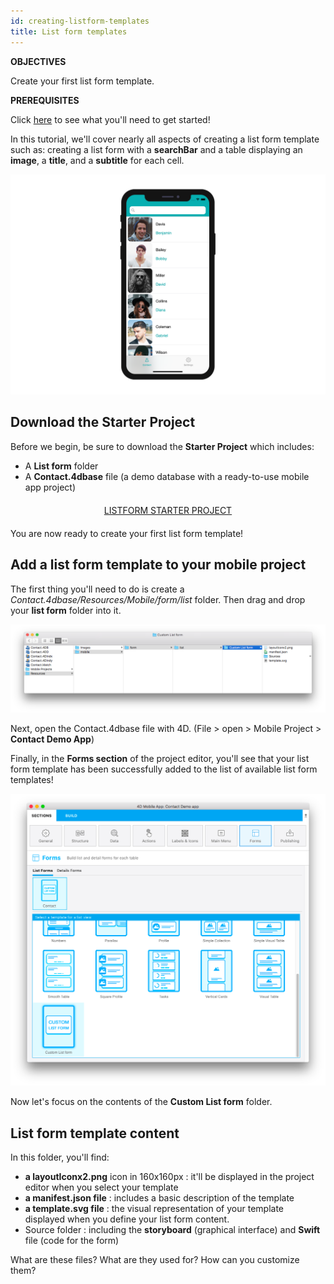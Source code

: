 ```yaml
---
id: creating-listform-templates
title: List form templates
---
```


<div markdown="1" class = "objectives">

**OBJECTIVES**

Create your first list form template.

</div>

<div markdown="1" class = "prerequisites">

**PREREQUISITES**

Click [here](prerequisites.html) to see what you'll need to get started!

</div>

In this tutorial, we'll cover nearly all aspects of creating a list form template such as: creating a list form with a **searchBar** and a table displaying an **image**, a **title**, and a **subtitle** for each cell.

![List form template final result](assets/en/custom-listform/custom-template-final-result.png)

## Download the Starter Project

Before we begin, be sure to download the **Starter Project** which includes:

* A **List form** folder 
* A **Contact.4dbase** file (a demo database with a ready-to-use mobile app project)

<div markdown="1" style="text-align: center; margin-top: 20px; margin-bottom: 20px">
<a class="button"
href="https://github.com/4d-for-ios/tutorial-CustomListForm/archive/513e9d4c378ac52a2a4bf84c7a96a132aecfb1c0.zip">LISTFORM STARTER PROJECT</a>
</div>

You are now ready to create your first list form template!

## Add a list form template to your mobile project

The first thing you'll need to do is create a *Contact.4dbase/Resources/Mobile/form/list* folder. Then drag and drop your **list form** folder into it.

![Mobile folder list form template](assets/en/custom-listform/mobile-folder-custom-template.png)

Next, open the Contact.4dbase file with 4D. (File > open > Mobile Project > **Contact Demo App**) 

Finally, in the **Forms section** of the project editor, you'll see that your list form template has been successfully added to the list of available list form templates!

![Forms section](assets/en/custom-listform/custom-listform-template.png)

Now let's focus on the contents of the **Custom List form** folder.

## List form template content

In this folder, you'll find:

* **a layoutIconx2.png** icon in 160x160px : it'll be displayed in the project editor when you select your template
* **a manifest.json file** : includes a basic description of the template
* **a template.svg file** : the visual representation of your template displayed when you define your list form content.
* Source folder : including the **storyboard** (graphical interface) and **Swift** file (code for the form)

What are these files? What are they used for? How can you customize them?
